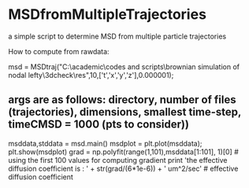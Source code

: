 # MSDfromMultipleTrajectories
a simple script to determine MSD from multiple particle trajectories

How to compute from rawdata:

msd = MSDtraj("C:\\academic\\codes and scripts\\brownian simulation of nodal lefty\\3dcheck\\res",10,['t','x','y','z'],0.000001);
## args are as follows: directory, number of files (trajectories), dimensions, smallest time-step, timeCMSD = 1000 (pts to consider))

msddata,stddata = msd.main()
msdplot = plt.plot(msddata);
plt.show(msdplot)
grad = np.polyfit(range(1,101),msddata[1:101], 1)[0] # using the first 100 values for computing gradient
print 'the effective diffusion coefficient is : ' + str(grad/(6*1e-6)) + ' um^2/sec' # effective diffusion coefficient
